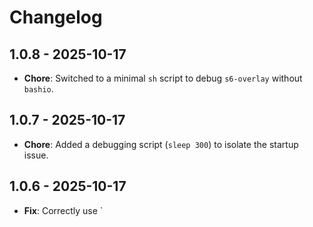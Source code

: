 # Changelog

## 1.0.8 - 2025-10-17
- **Chore**: Switched to a minimal `sh` script to debug `s6-overlay` without `bashio`.

## 1.0.7 - 2025-10-17
- **Chore**: Added a debugging script (`sleep 300`) to isolate the startup issue.

## 1.0.6 - 2025-10-17
- **Fix**: Correctly use `